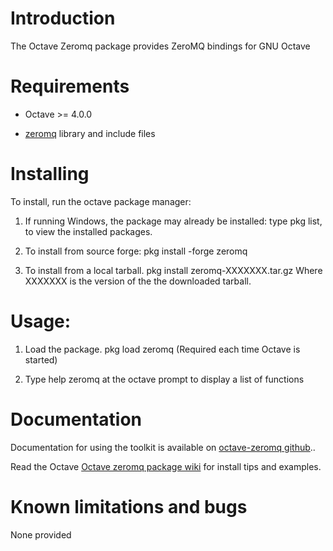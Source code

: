 Introduction
============

The Octave Zeromq package provides ZeroMQ bindings for GNU Octave

Requirements
============

* Octave >= 4.0.0

* [zeromq](https://zeromq.org) library and include files 


Installing
==========

To install, run the octave package manager:

1. If running Windows, the package may already be installed:
   type pkg list, to view the installed packages.

2. To install from source forge:
   pkg install -forge zeromq

3. To install from a local tarball.
   pkg install zeromq-XXXXXXX.tar.gz
   Where XXXXXXX is the version of the the downloaded tarball.

Usage:
======

1. Load the package.
   pkg load zeromq
   (Required each time Octave is started)

2. Type help zeromq at the octave prompt to display a list of functions

Documentation
==============

Documentation for using the toolkit is available on [octave-zeromq github](https://gnu-octave.github.io/octave-zeromq/functions)..

Read the Octave [Octave zeromq package wiki](https://wiki.octave.org/Zeromq_package) for install tips and examples.

Known limitations and bugs
==========================

None provided
